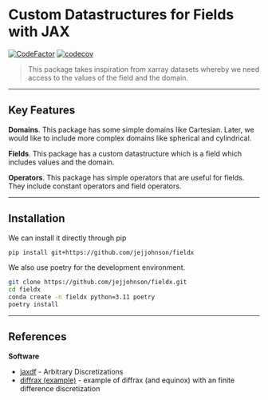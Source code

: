 # Custom Datastructures for Fields with JAX
[![CodeFactor](https://www.codefactor.io/repository/github/jejjohnson/fieldx/badge)](https://www.codefactor.io/repository/github/jejjohnson/fieldx)
[![codecov](https://codecov.io/gh/jejjohnson/fieldx/branch/main/graph/badge.svg?token=YGPQQEAK91)](https://codecov.io/gh/jejjohnson/fieldx)

> This package takes inspiration from xarray datasets whereby we need access to the values of the field and the domain.



---
## Key Features

**Domains**.
This package has some simple domains like Cartesian. Later, we would like to include more complex domains like spherical
and cylindrical.

**Fields**.
This package has a custom datastructure which is a field which includes values and the domain. 

**Operators**. 
This package has simple operators that are useful for fields. They include constant operators and field operators.


---
## Installation

We can install it directly through pip

```bash
pip install git+https://github.com/jejjohnson/fieldx
```

We also use poetry for the development environment.

```bash
git clone https://github.com/jejjohnson/fieldx.git
cd fieldx
conda create -n fieldx python=3.11 poetry
poetry install
```



---
## References

**Software**

* [jaxdf](https://github.com/ucl-bug/jaxdf/tree/main) - Arbitrary Discretizations
* [diffrax (example)](https://docs.kidger.site/diffrax/examples/nonlinear_heat_pde/) - example of diffrax (and equinox) with an finite difference discretization